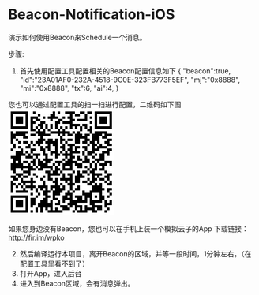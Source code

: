 # Beacon-Notification-iOS
演示如何使用Beacon来Schedule一个消息。

步骤:

1. 首先使用配置工具配置相关的Beacon配置信息如下
{
"beacon":true,
"id":"23A01AF0-232A-4518-9C0E-323FB773F5EF",
"mj":"0x8888",
"mi":"0x8888",
"tx":6,
"ai":4,
}

您也可以通过配置工具的扫一扫进行配置，二维码如下图
 ![image](https://raw.githubusercontent.com/Sensoro/Beacon-Notification-iOS/master/Resources/Notification.JPG)

如果您身边没有Beacon，您也可以在手机上装一个模拟云子的App
下载链接：http://fir.im/wpko

2. 然后编译运行本项目，离开Beacon的区域，并等一段时间，1分钟左右，（在配置工具里看不到了）
3. 打开App，进入后台
4. 进入到Beacon区域，会有消息弹出。





